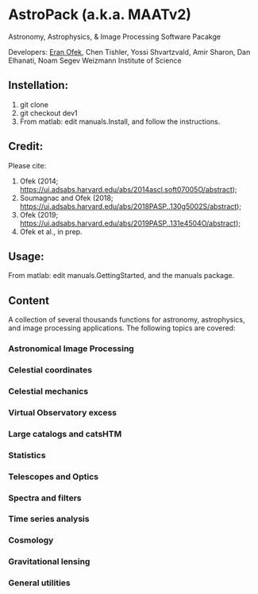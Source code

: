 # AstroPack (a.k.a. MAATv2)
Astronomy, Astrophysics, &amp; Image Processing Software Pacakge

Developers: <a href="https://www.weizmann.ac.il/physics/ofek/home">Eran Ofek</a>, Chen Tishler, Yossi Shvartzvald, Amir Sharon, Dan Elhanati, Noam Segev
Weizmann Institute of Science

## Instellation:
1. git clone <this package>
2. git checkout dev1
3. From matlab: edit manuals.Install, and follow the instructions.
  
## Credit:
Please cite:
1. Ofek (2014; https://ui.adsabs.harvard.edu/abs/2014ascl.soft07005O/abstract);
2. Soumagnac and Ofek (2018; https://ui.adsabs.harvard.edu/abs/2018PASP..130g5002S/abstract);
3. Ofek (2019; https://ui.adsabs.harvard.edu/abs/2019PASP..131e4504O/abstract);
4. Ofek et al., in prep.

## Usage:
From matlab: edit manuals.GettingStarted, and the manuals package.
  
## Content
A collection of several thousands functions for astronomy, astrophysics, and image processing applications.
The following topics are covered:
### Astronomical Image Processing
### Celestial coordinates
### Celestial mechanics
### Virtual Observatory excess
### Large catalogs and catsHTM
### Statistics
### Telescopes and Optics
### Spectra and filters
### Time series analysis
### Cosmology
### Gravitational lensing
### General utilities
